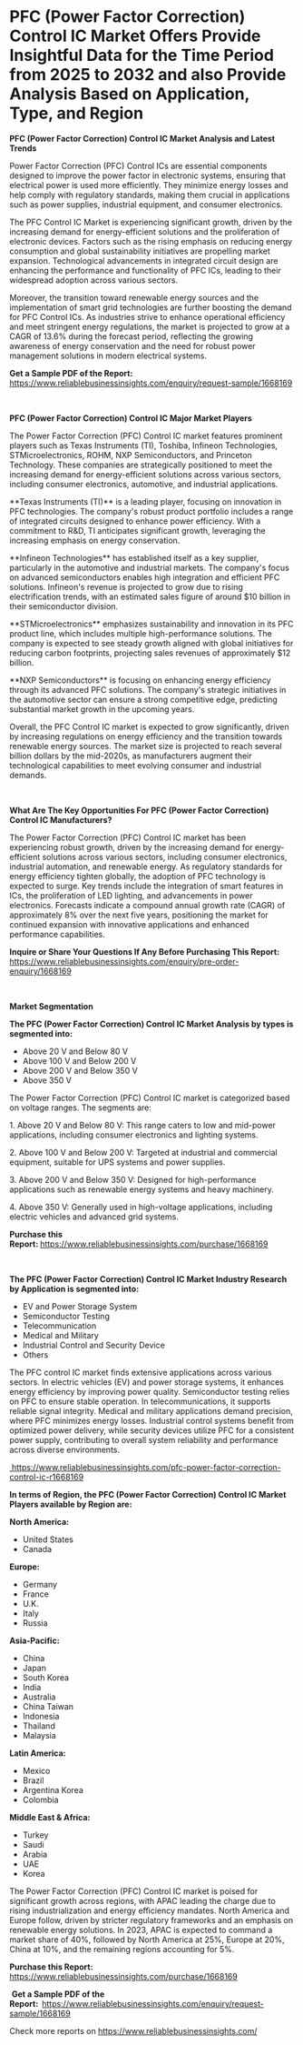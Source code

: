 <p><h1>PFC (Power Factor Correction) Control IC Market Offers Provide Insightful Data for the Time Period from 2025 to 2032 and also Provide Analysis Based on Application, Type, and Region</h1></p><p><strong>PFC (Power Factor Correction) Control IC Market Analysis and Latest Trends</strong></p>
<p><p>Power Factor Correction (PFC) Control ICs are essential components designed to improve the power factor in electronic systems, ensuring that electrical power is used more efficiently. They minimize energy losses and help comply with regulatory standards, making them crucial in applications such as power supplies, industrial equipment, and consumer electronics. </p><p>The PFC Control IC Market is experiencing significant growth, driven by the increasing demand for energy-efficient solutions and the proliferation of electronic devices. Factors such as the rising emphasis on reducing energy consumption and global sustainability initiatives are propelling market expansion. Technological advancements in integrated circuit design are enhancing the performance and functionality of PFC ICs, leading to their widespread adoption across various sectors. </p><p>Moreover, the transition toward renewable energy sources and the implementation of smart grid technologies are further boosting the demand for PFC Control ICs. As industries strive to enhance operational efficiency and meet stringent energy regulations, the market is projected to grow at a CAGR of 13.6% during the forecast period, reflecting the growing awareness of energy conservation and the need for robust power management solutions in modern electrical systems.</p></p>
<p><strong>Get a Sample PDF of the Report:&nbsp;</strong> <a href="https://www.reliablebusinessinsights.com/enquiry/request-sample/1668169?utm_campaign=3455&utm_medium=2&utm_source=Github&utm_content=ia&utm_term=06042025&utm_id=pfc-power-factor-correction-control-ic">https://www.reliablebusinessinsights.com/enquiry/request-sample/1668169</a></p>
<p>&nbsp;</p>
<p><strong>PFC (Power Factor Correction) Control IC Major Market Players</strong></p>
<p><p>The Power Factor Correction (PFC) Control IC market features prominent players such as Texas Instruments (TI), Toshiba, Infineon Technologies, STMicroelectronics, ROHM, NXP Semiconductors, and Princeton Technology. These companies are strategically positioned to meet the increasing demand for energy-efficient solutions across various sectors, including consumer electronics, automotive, and industrial applications.</p><p>**Texas Instruments (TI)** is a leading player, focusing on innovation in PFC technologies. The company's robust product portfolio includes a range of integrated circuits designed to enhance power efficiency. With a commitment to R&D, TI anticipates significant growth, leveraging the increasing emphasis on energy conservation.</p><p>**Infineon Technologies** has established itself as a key supplier, particularly in the automotive and industrial markets. The company's focus on advanced semiconductors enables high integration and efficient PFC solutions. Infineon's revenue is projected to grow due to rising electrification trends, with an estimated sales figure of around $10 billion in their semiconductor division.</p><p>**STMicroelectronics** emphasizes sustainability and innovation in its PFC product line, which includes multiple high-performance solutions. The company is expected to see steady growth aligned with global initiatives for reducing carbon footprints, projecting sales revenues of approximately $12 billion.</p><p>**NXP Semiconductors** is focusing on enhancing energy efficiency through its advanced PFC solutions. The company's strategic initiatives in the automotive sector can ensure a strong competitive edge, predicting substantial market growth in the upcoming years.</p><p>Overall, the PFC Control IC market is expected to grow significantly, driven by increasing regulations on energy efficiency and the transition towards renewable energy sources. The market size is projected to reach several billion dollars by the mid-2020s, as manufacturers augment their technological capabilities to meet evolving consumer and industrial demands.</p></p>
<p>&nbsp;</p>
<p><strong>What Are The Key Opportunities For PFC (Power Factor Correction) Control IC Manufacturers?</strong></p>
<p><p>The Power Factor Correction (PFC) Control IC market has been experiencing robust growth, driven by the increasing demand for energy-efficient solutions across various sectors, including consumer electronics, industrial automation, and renewable energy. As regulatory standards for energy efficiency tighten globally, the adoption of PFC technology is expected to surge. Key trends include the integration of smart features in ICs, the proliferation of LED lighting, and advancements in power electronics. Forecasts indicate a compound annual growth rate (CAGR) of approximately 8% over the next five years, positioning the market for continued expansion with innovative applications and enhanced performance capabilities.</p></p>
<p><strong>Inquire or Share Your Questions If Any Before Purchasing This Report:</strong> <a href="https://www.reliablebusinessinsights.com/enquiry/pre-order-enquiry/1668169?utm_campaign=3455&utm_medium=2&utm_source=Github&utm_content=ia&utm_term=06042025&utm_id=pfc-power-factor-correction-control-ic">https://www.reliablebusinessinsights.com/enquiry/pre-order-enquiry/1668169</a></p>
<p>&nbsp;</p>
<p><strong>Market Segmentation</strong></p>
<p><strong>The PFC (Power Factor Correction) Control IC Market Analysis by types is segmented into:</strong></p>
<p><ul><li>Above 20 V and Below 80 V</li><li>Above 100 V and Below 200 V</li><li>Above 200 V and Below 350 V</li><li>Above 350 V</li></ul></p>
<p><p>The Power Factor Correction (PFC) Control IC market is categorized based on voltage ranges. The segments are: </p><p>1. Above 20 V and Below 80 V: This range caters to low and mid-power applications, including consumer electronics and lighting systems. </p><p>2. Above 100 V and Below 200 V: Targeted at industrial and commercial equipment, suitable for UPS systems and power supplies.</p><p>3. Above 200 V and Below 350 V: Designed for high-performance applications such as renewable energy systems and heavy machinery.</p><p>4. Above 350 V: Generally used in high-voltage applications, including electric vehicles and advanced grid systems.</p></p>
<p><strong>Purchase this Report:&nbsp;</strong><a href="https://www.reliablebusinessinsights.com/purchase/1668169?utm_campaign=3455&utm_medium=2&utm_source=Github&utm_content=ia&utm_term=06042025&utm_id=pfc-power-factor-correction-control-ic">https://www.reliablebusinessinsights.com/purchase/1668169</a></p>
<p>&nbsp;</p>
<p><strong>The PFC (Power Factor Correction) Control IC Market Industry Research by Application is segmented into:</strong></p>
<p><ul><li>EV and Power Storage System</li><li>Semiconductor Testing</li><li>Telecommunication</li><li>Medical and Military</li><li>Industrial Control and Security Device</li><li>Others</li></ul></p>
<p><p>The PFC control IC market finds extensive applications across various sectors. In electric vehicles (EV) and power storage systems, it enhances energy efficiency by improving power quality. Semiconductor testing relies on PFC to ensure stable operation. In telecommunications, it supports reliable signal integrity. Medical and military applications demand precision, where PFC minimizes energy losses. Industrial control systems benefit from optimized power delivery, while security devices utilize PFC for a consistent power supply, contributing to overall system reliability and performance across diverse environments.</p></p>
<p><a href="https://www.reliablebusinessinsights.com/pfc-power-factor-correction-control-ic-r1668169?utm_campaign=3455&utm_medium=2&utm_source=Github&utm_content=ia&utm_term=06042025&utm_id=pfc-power-factor-correction-control-ic">&nbsp;https://www.reliablebusinessinsights.com/pfc-power-factor-correction-control-ic-r1668169</a></p>
<p><strong>In terms of Region, the PFC (Power Factor Correction) Control IC Market Players available by Region are:</strong></p>
<p>
    <p> <strong> North America: </strong>
        <ul>
            <li>United States</li>
            <li>Canada</li>
        </ul>
        </p> 
    <p> <strong> Europe: </strong>
        <ul>
            <li>Germany</li>
            <li>France</li>
            <li>U.K.</li>
            <li>Italy</li>
            <li>Russia</li>
        </ul>
        </p> 
    <p> <strong> Asia-Pacific: </strong>
        <ul>
            <li>China</li>
            <li>Japan</li>
            <li>South Korea</li>
            <li>India</li>
            <li>Australia</li>
            <li>China Taiwan</li>
            <li>Indonesia</li>
            <li>Thailand</li>
            <li>Malaysia</li>
        </ul>
        </p> 
    <p> <strong> Latin America: </strong>
        <ul>
            <li>Mexico</li>
            <li>Brazil</li>
            <li>Argentina Korea</li>
            <li>Colombia</li>
        </ul>
        </p> 
    <p> <strong> Middle East & Africa: </strong>
        <ul>
            <li>Turkey</li>
            <li>Saudi</li>
            <li>Arabia</li>
            <li>UAE</li>
            <li>Korea</li>
        </ul>
    </p>
    </p>
<p><p>The Power Factor Correction (PFC) Control IC market is poised for significant growth across regions, with APAC leading the charge due to rising industrialization and energy efficiency mandates. North America and Europe follow, driven by stricter regulatory frameworks and an emphasis on renewable energy solutions. In 2023, APAC is expected to command a market share of 40%, followed by North America at 25%, Europe at 20%, China at 10%, and the remaining regions accounting for 5%.</p></p>
<p><strong>Purchase this Report: </strong><a href="https://www.reliablebusinessinsights.com/purchase/1668169?utm_campaign=3455&utm_medium=2&utm_source=Github&utm_content=ia&utm_term=06042025&utm_id=pfc-power-factor-correction-control-ic">https://www.reliablebusinessinsights.com/purchase/1668169</a></p>
<p>&nbsp;<strong>Get a Sample PDF of the Report:&nbsp;&nbsp;</strong><a href="https://www.reliablebusinessinsights.com/enquiry/request-sample/1668169?utm_campaign=3455&utm_medium=2&utm_source=Github&utm_content=ia&utm_term=06042025&utm_id=pfc-power-factor-correction-control-ic">https://www.reliablebusinessinsights.com/enquiry/request-sample/1668169</a></p>
<p><strong></strong></p>
<p>Check more reports on <a href="https://www.reliablebusinessinsights.com/?utm_campaign=3455&utm_medium=2&utm_source=Github&utm_content=ia&utm_term=06042025&utm_id=pfc-power-factor-correction-control-ic">https://www.reliablebusinessinsights.com/</a></p>
